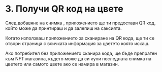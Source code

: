 # 3. Получи QR код на цвете

След добавяне на снимка , приложението ще ти предостави QR код, който може да принтираш и да залепиш на саксията.

Когато използваш приложението за сканиране на QR кода, ще ти се отвори страница с всичката информация за цветето която искаш.

Ако потребител без приложението сканира кода, ще бъде препратен към NFT магазина, където може да си купи последната снимка на цветето или самото цвете ако се намира в магазин.

